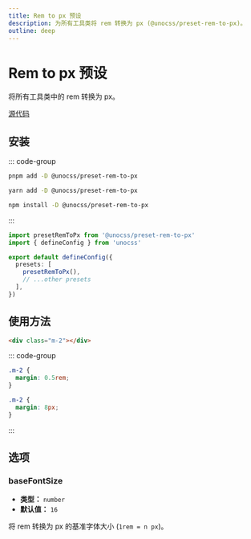 ```yaml
---
title: Rem to px 预设
description: 为所有工具类将 rem 转换为 px (@unocss/preset-rem-to-px)。
outline: deep
---
```


# Rem to px 预设

将所有工具类中的 rem 转换为 px。

[源代码](https://github.com/unocss/unocss/tree/main/packages/preset-rem-to-px)

## 安装

::: code-group
  ```bash [pnpm]
  pnpm add -D @unocss/preset-rem-to-px
  ```
  ```bash [yarn]
  yarn add -D @unocss/preset-rem-to-px
  ```
  ```bash [npm]
  npm install -D @unocss/preset-rem-to-px
  ```
:::

```ts [uno.config.ts]
import presetRemToPx from '@unocss/preset-rem-to-px'
import { defineConfig } from 'unocss'

export default defineConfig({
  presets: [
    presetRemToPx(),
    // ...other presets
  ],
})
```

## 使用方法

```html
<div class="m-2"></div>
```

::: code-group
  ```css [无]
  .m-2 {
    margin: 0.5rem;
  }
  ```
  ```css [有]
  .m-2 {
    margin: 8px;
  }
  ```
:::

## 选项

### baseFontSize
- **类型：** `number`
- **默认值：** `16`

将 rem 转换为 px 的基准字体大小 (`1rem = n px`)。
